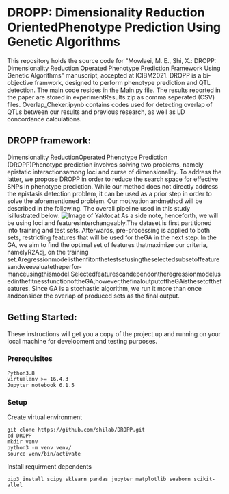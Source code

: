 # DROPP: Dimensionality Reduction OrientedPhenotype Prediction Using Genetic Algorithms

This repository holds the source code for "Mowlaei, M. E., Shi, X.: DROPP: Dimensionality Reduction Operated Phenotype Prediction Framework Using Genetic Algorithms" manuscript, accepted at ICIBM2021. DROPP is a bi-objective framwork, designed to perform phenotype prediction and QTL detection. The main code resides in the Main.py file. The results reported in the paper are stored in experimentResults.zip as comma seperated (CSV) files. Overlap_Cheker.ipynb contains codes used for detecting overlap of QTLs between our results and previous research, as well as LD concordance calculations.

## DROPP framework:
Dimensionality ReductionOperated Phenotype Prediction (DROPP)Phenotype prediction involves solving two problems, namely epistatic interactionsamong loci and curse of dimensionality. To address the latter, we propose DROPP in order to reduce the search space for effective SNPs in phenotype prediction. While our method does not directly address the epistasis detection problem, it can be used as a prior step in order to solve the aforementioned problem. Our motivation andmethod will be described in the following. The overall pipeline used in this study isillustrated below:
![Image of Yaktocat](https://octodex.github.com/images/yaktocat.png)
As a side note, henceforth, we will be using loci and featuresinterchangeably.The  dataset  is  first  partitioned  into  training  and  test  sets.  Afterwards,  pre-processing  is  applied  to  both  sets,  restricting  features  that  will  be  used  for  theGA in the next step. In the GA, we aim to find the optimal set of features thatmaximize our criteria, namelyR2Adj, on the training set.Aregressionmodelisthenfitonthetestsetusingtheselectedsubsetoffeaturesandweevaluatetheperfor-manceusingthismodel.SelectedfeaturescandependontheregressionmodelusedinthefitnessfunctionoftheGA;however,thefinaloutputoftheGAisthesetofthefeatures. Since GA is a stochastic algorithm, we run it more than once andconsider the overlap of produced sets as the final output.
## Getting Started:

These instructions will get you a copy of the project up and running on your local machine for development and testing purposes. 

### Prerequisites
```
Python3.8 
virtualenv >= 16.4.3
Jupyter notebook 6.1.5
```
### Setup

Create virtual environment

```
git clone https://github.com/shilab/DROPP.git
cd DROPP
mkdir venv
python3 -m venv venv/
source venv/bin/activate
```
Install requirment dependents
```
pip3 install scipy sklearn pandas jupyter matplotlib seaborn scikit-allel
```
